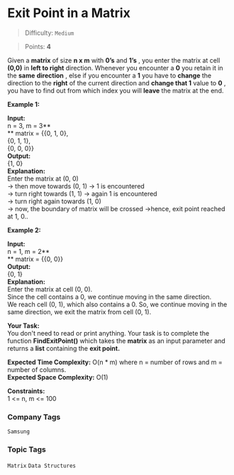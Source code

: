 # Exit Point in a Matrix

> Difficulty: `Medium`

> Points: **4**

Given a **matrix**  of size **n x m**  with **0’s**  and **1’s** , you enter the matrix at cell **(0,0)**  in **left to right**  direction. Whenever you encounter a **0**  you retain it in the **same**  **direction** , else if you encounter a **1**  you have to **change**  the direction to the **right** of the current direction and **change that 1**  value to **0** , you have to find out from which index you will **leave** the matrix at the end.

**Example 1:**

**Input: <br />** n = 3, m = 3**<br />** matrix = {{0, 1, 0},<br /> {0, 1, 1},<br /> {0, 0, 0}}<br /> **Output: <br />** {1, 0}<br /> **Explanation: <br />** Enter the matrix at (0, 0) <br />-> then move towards (0, 1) -> 1 is encountered <br />-> turn right towards (1, 1) -> again 1 is encountered <br />-> turn right again towards (1, 0) <br />-> now, the boundary of matrix will be crossed ->hence, exit point reached at 1, 0..<br />

**Example 2:**

**Input: <br />** n = 1, m = 2**<br />** matrix = {{0, 0}}<br /> **Output: <br />** {0, 1}<br />**Explanation: <br />** Enter the matrix at cell (0, 0).<br /> Since the cell contains a 0, we continue moving in the same direction.<br /> We reach cell (0, 1), which also contains a 0. So, we continue moving in the same direction, we exit the matrix from cell (0, 1).<br />

**Your Task:** <br />You don't need to read or print anything. Your task is to complete the function **FindExitPoint()** which takes the **matrix**  as an input parameter and returns a **list**  containing the **exit point.**

**Expected Time Complexity:** O(n \* m) where n = number of rows and m = number of columns.<br />**Expected Space Complexity:** O(1)

**Constraints:** <br />1 <= n, m <= 100

### Company Tags
`Samsung`  
### Topic Tags
`Matrix`  `Data Structures`

